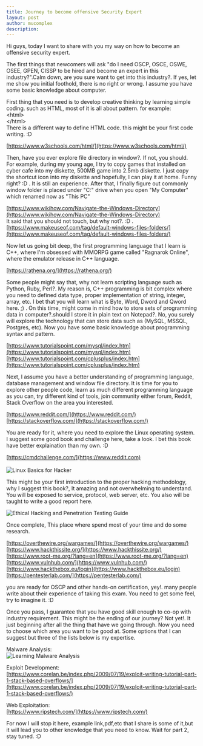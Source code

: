 ```yaml
---
title: Journey to become offensive Security Expert
layout: post
author: mucomplex
description:
---
```


Hi guys, today I want to share with you my way on how to become an offensive security expert.<br>

The first things that newcomers will ask "do I need OSCP, OSCE, OSWE, OSEE, GPEN, CISSP to be hired and become an expert in this industry?".Calm down, are you sure want to get into this industry?. If yes, let me show you initial foothold, there is no right or wrong. I assume you have some basic knowledge about computer.<br>

First thing that you need is to develop creative thinking by learning simple coding. such as HTML, most of it is all about pattern. for example: <br>
&lt;html&gt;<br>
&lt;/html&gt;<br>
There  is a different way to define HTML code. this might be your first code writing. :D <br>

[https://www.w3schools.com/html/](https://www.w3schools.com/html/) <br>

Then, have you ever explore file directory in window?. If not, you should. For example, during my young age, I try to copy games that installed on cyber cafe into my diskette, 500MB  game into 2.5mb diskette. I just copy the shortcut icon into my diskette and hopefully, I can play it at home. Funny right? :D . It is still an experience. After that, I finally figure out  commonly window folder is placed under "C:" drive when you open "My Computer" which renamed now as "This PC"<br>

[https://www.wikihow.com/Navigate-the-Windows-Directory](https://www.wikihow.com/Navigate-the-Windows-Directory) <br>
It said that you should not touch, but why not?. :D .<br>
[https://www.makeuseof.com/tag/default-windows-files-folders/](https://www.makeuseof.com/tag/default-windows-files-folders/) <br>

Now let us going bit deep, the first programming language that I learn is C++, where I'm obsessed with MMORPG game called "Ragnarok Online", where the emulator release in C++ language.<br>

[https://rathena.org/](https://rathena.org/) <br>

Some people might say that, why not learn scripting language such as Python, Ruby, Perl?. My reason is, C++ programming is bit complex where you need to defined data type, proper implementation of string, integer, array, etc. I bet that you will learn what is Byte, Word, Dword and Qword here. ;) . On this time, might come in mind how to store sets of programming data in computer?.should I store it in plain text on Notepad?. No, you surely will explore the technology that can store data such as (MySQL, MSSQL, Postgres, etc). Now you have some basic knowledge about programming syntax and pattern. <br>

[https://www.tutorialspoint.com/mysql/index.htm](https://www.tutorialspoint.com/mysql/index.htm) <br>
[https://www.tutorialspoint.com/cplusplus/index.htm](https://www.tutorialspoint.com/cplusplus/index.htm) <br>

Next, I assume you have a better understanding of programming language, database management and window file directory. It is time for you to explore other people code, learn as much different programming language as you can, try different kind of tools, join community either forum, Reddit, Stack Overflow on the area you interested. <br>

[https://www.reddit.com/](https://www.reddit.com/) <br>
[https://stackoverflow.com/](https://stackoverflow.com/) <br>

You are ready for it, where you need to explore the Linux operating system. I suggest some good book and challenge here, take a look. I bet this book have better explaination than my own. :D <br>

[https://cmdchallenge.com/](https://www.reddit.com) <br><br>
![Linux Basics for Hacker](https://d1w7fb2mkkr3kw.cloudfront.net/assets/images/book/lrg/9781/5932/9781593278557.jpg) <br>

This might be your first introduction to the proper hacking methodology, why I suggest this book?, It amazing and not overwhelming to understand. You will be exposed to service, protocol, web server, etc. You also will be taught to write a good report here. <br>

![Ethical Hacking and Penetration Testing Guide](https://images-na.ssl-images-amazon.com/images/I/51Dq1gRfvpL._SX348_BO1,204,203,200_.jpg) <br>
 
Once complete, This place where spend most of your time and do some research. <br>

[https://overthewire.org/wargames/](https://overthewire.org/wargames/)<br>
[https://www.hackthissite.org/](https://www.hackthissite.org/)<br>
[https://www.root-me.org/?lang=en](https://www.root-me.org/?lang=en)<br>
[https://www.vulnhub.com/](https://www.vulnhub.com/)<br>
[https://www.hackthebox.eu/login](https://www.hackthebox.eu/login)<br>
[https://pentesterlab.com/](https://pentesterlab.com/)<br>

you are ready for OSCP and other hands-on certification, yey!. many people write about their experience of taking this exam. You need to get some feel, try to imagine it. :D <br>

Once you pass, I guarantee that you have good skill enough to co-op with industry requirement. This might be the ending of our journey? Not yet!. It just beginning after all the thing that have we going through. Now you need to choose which area you want to be good at. Some options that I can suggest but three of the lists below is my expertise. <br>

Malware Analysis: <br>
![Learning Malware Analysis](https://www.packtpub.com/media/catalog/product/cache/e4d64343b1bc593f1c5348fe05efa4a6/9/7/978178839250120-20copy.png) <br>

Exploit Development: <br>
[https://www.corelan.be/index.php/2009/07/19/exploit-writing-tutorial-part-1-stack-based-overflows/](https://www.corelan.be/index.php/2009/07/19/exploit-writing-tutorial-part-1-stack-based-overflows/) <br>

Web Exploitation: <br>
[https://www.ripstech.com/](https://www.ripstech.com/) <br>

For now I will stop it here, example link,pdf,etc that I share is some of it,but it will lead you to other knowledge that you need to know. Wait for part 2, stay tuned. :D <br>




